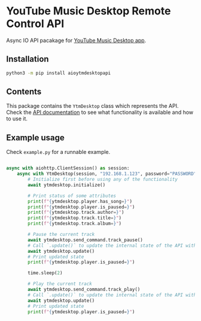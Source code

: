 # YouTube Music Desktop Remote Control API

Async IO API pacakage for [YouTube Music Desktop app](https://ytmdesktop.app/).

## Installation

```bash
python3 -m pip install aioytmdesktopapi
```

## Contents

This package contains the `YtmDesktop` class which represents the API.
Check the [API documentation](https://github.com/ytmdesktop/ytmdesktop/wiki/Remote-Control-API) to see what functionality is available and how to use it.


## Example usage

Check `example.py` for a runnable example.

```python

async with aiohttp.ClientSession() as session:
    async with YtmDesktop(session, "192.168.1.123", password="PASSWORD") as ytmdesktop:
        # Initialize first before using any of the functionality
        await ytmdesktop.initialize()

        # Print status of some attributes
        print(f"{ytmdesktop.player.has_song=}")
        print(f"{ytmdesktop.player.is_paused=}")
        print(f"{ytmdesktop.track.author=}")
        print(f"{ytmdesktop.track.title=}")
        print(f"{ytmdesktop.track.album=}")

        # Pause the current track
        await ytmdesktop.send_command.track_pause()
        # Call `.update()` to update the internal state of the API with the state of the actual player instance
        await ytmdesktop.update()
        # Print updated state
        print(f"{ytmdesktop.player.is_paused=}")

        time.sleep(2)

        # Play the current track
        await ytmdesktop.send_command.track_play()
        # Call `.update()` to update the internal state of the API with the state of the actual player instance
        await ytmdesktop.update()
        # Print updated state
        print(f"{ytmdesktop.player.is_paused=}")
```
